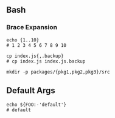 ## Bash

### Brace Expansion
```
echo {1..10}
# 1 2 3 4 5 6 7 8 9 10

cp index.js{,.backup}
# cp index.js index.js.backup

mkdir -p packages/{pkg1,pkg2,pkg3}/src
```

## Default Args
```
echo ${FOO:-'default'}
# default
```
